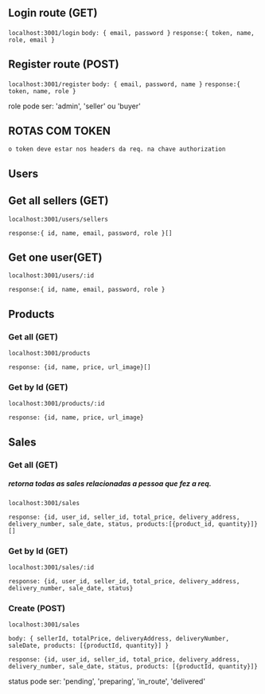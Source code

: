 ## Login route (GET)

`localhost:3001/login`
`
body: {
    email, password
}
`
`response:{
token, name, role, email
}
`

## Register route (POST)

`localhost:3001/register`
`
body: {
    email, password, name
}
`
`response:{
token, name, role
}
`

role pode ser: 'admin', 'seller' ou 'buyer'

## ROTAS COM TOKEN

`o token deve estar nos headers da req. na chave authorization`

## Users

## Get all sellers (GET)

`localhost:3001/users/sellers`

`response:{
 id, name, email, password, role
}[]
`  

## Get one user(GET)

`localhost:3001/users/:id`

`response:{
 id, name, email, password, role
}`

## Products

### Get all (GET)

`localhost:3001/products`

`response: {id, name, price, url_image}[]`

### Get by Id (GET)

`localhost:3001/products/:id`

`response: {id, name, price, url_image}`

## Sales

### Get all (GET)

##### retorna todas as sales relacionadas a pessoa que fez a req.

`localhost:3001/sales`

`response: {id, user_id, seller_id, total_price, delivery_address, delivery_number, sale_date, status, products:[{product_id, quantity}]}[]`

### Get by Id (GET)

`localhost:3001/sales/:id`

`response: {id, user_id, seller_id, total_price, delivery_address, delivery_number, sale_date, status}`

### Create (POST)

`localhost:3001/sales`

`body: {
    sellerId, totalPrice, deliveryAddress, deliveryNumber, saleDate, products: [{productId, quantity}]
}`

`response: {id, user_id, seller_id, total_price, delivery_address, delivery_number, sale_date, status, products: [{productId, quantity}]}`

status pode ser: 'pending', 'preparing', 'in_route', 'delivered'
